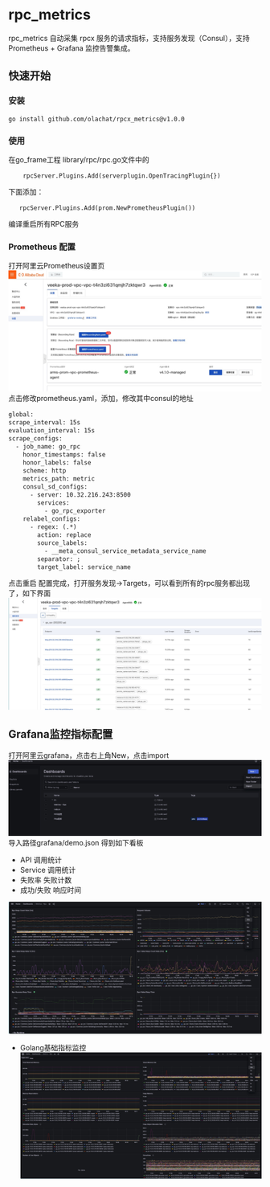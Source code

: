 # rpc_metrics

rpc_metrics 自动采集 rpcx 服务的请求指标，支持服务发现（Consul），支持 Prometheus + Grafana 监控告警集成。


## 快速开始

### 安装 

```aiignore
go install github.com/olachat/rpcx_metrics@v1.0.0
```

### 使用
在go_frame工程  library/rpc/rpc.go文件中的
```aiignore
    rpcServer.Plugins.Add(serverplugin.OpenTracingPlugin{})
```
下面添加：
```aiignore
   rpcServer.Plugins.Add(prom.NewPrometheusPlugin())
```
编译重启所有RPC服务

### Prometheus 配置
打开阿里云Prometheus设置页
![Prometheus](prometheus/prometheus.jpg)
点击修改prometheus.yaml，添加，修改其中consul的地址
```aiignore
global:
scrape_interval: 15s
evaluation_interval: 15s
scrape_configs:
  - job_name: go_rpc
    honor_timestamps: false
    honor_labels: false
    scheme: http
    metrics_path: metric
    consul_sd_configs:
      - server: 10.32.216.243:8500
        services:
          - go_rpc_exporter
    relabel_configs:
      - regex: (.*)
        action: replace
        source_labels:
          - __meta_consul_service_metadata_service_name
        separator: ;
        target_label: service_name
```
点击重启
配置完成，打开服务发现->Targets，可以看到所有的rpc服务都出现了，如下界面
![Prometheus](prometheus/1.jpg)

## Grafana监控指标配置
打开阿里云grafana，点击右上角New，点击import
![Prometheus](grafana/1.jpg)
导入路径grafana/demo.json 得到如下看板

- API 调用统计
- Service 调用统计
- 失败率 失败计数
- 成功/失败 响应时间

![监控面板1](dashboard/1.jpg)
- Golang基础指标监控
![监控面板2](dashboard/2.jpg)